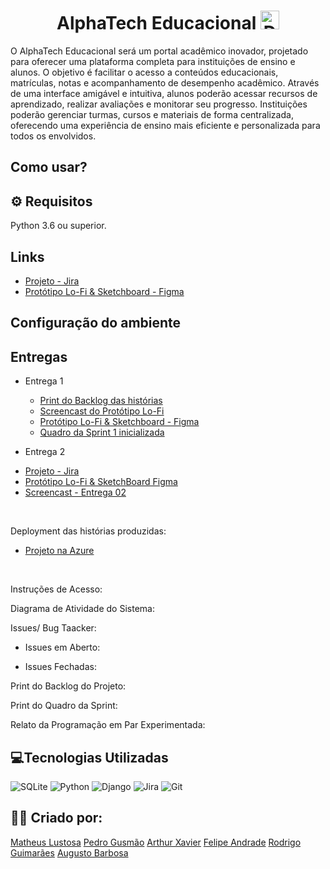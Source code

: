 <h1 align="center">AlphaTech Educacional <img src="https://github.com/user-attachments/assets/47d54f58-3607-488c-9df2-8646c6bfe1fe" alt="Descrição da imagem" width="30"/></h1> 

O AlphaTech Educacional será um portal acadêmico inovador, projetado para oferecer uma plataforma completa para instituições de ensino e alunos. O objetivo é facilitar o acesso a conteúdos educacionais, matrículas, notas e acompanhamento de desempenho acadêmico. Através de uma interface amigável e intuitiva, alunos poderão acessar recursos de aprendizado, realizar avaliações e monitorar seu progresso. Instituições poderão gerenciar turmas, cursos e materiais de forma centralizada, oferecendo uma experiência de ensino mais eficiente e personalizada para todos os envolvidos.

## Como usar?

## ⚙️ Requisitos
Python 3.6 ou superior.

## Links 
-  [Projeto - Jira](https://cesar-team-c925b8yd.atlassian.net/jira/software/projects/AW/boards/5?atlOrigin=eyJpIjoiOGQyNjQxNmVlNzYxNDUzNmEwMDA5Y2Y4YTZiMmVkMmEiLCJwIjoiaiJ9)
-  [Protótipo Lo-Fi & Sketchboard - Figma](https://www.figma.com/design/7uEuFDZ5T9I2HeTYMGfnR9/FDS-Entrega-1?node-id=0-1&t=nimLCI6xdHeemn50-1)
## Configuração do ambiente

## Entregas

* Entrega 1
    -  [Print do Backlog das histórias](Backlog.md)
    -  [Screencast do Protótipo Lo-Fi](https://youtu.be/NCyXO3E3Ow8)
    -  [Protótipo Lo-Fi & Sketchboard - Figma](https://www.figma.com/design/7uEuFDZ5T9I2HeTYMGfnR9/FDS-Entrega-1?node-id=0-1&t=nimLCI6xdHeemn50-1)
    -  [ Quadro da Sprint 1 inicializada](Quadro.md)

 * Entrega 2
   <ul>
  <li>
    <a  href="https://cesar-team-c925b8yd.atlassian.net/jira/software/projects/AW/boards/5?atlOrigin=eyJpIjoiOGQyNjQxNmVlNzYxNDUzNmEwMDA5Y2Y4YTZiMmVkMmEiLCJwIjoiaiJ9"
      >Projeto - Jira</a>
  </li>
    <li>
    <a  href="https://www.figma.com/design/7uEuFDZ5T9I2HeTYMGfnR9/FDS-Entrega-1?node-id=0-1&t=nimLCI6xdHeemn50-1"
      >Protótipo Lo-Fi & SketchBoard Figma</a>
  </li>
   <li>
    <a  href=""
      >Screencast - Entrega 02</a>
  </li>
</ul>
<br/>

Deployment das histórias produzidas:
<ul>
  <li>
    <a  href=""
      >Projeto na Azure</a>
  </li>
</ul>
<br/>

Instruções de Acesso:

Diagrama de Atividade do Sistema:

Issues/ Bug Taacker:

 - Issues em Aberto:

 - Issues Fechadas:

Print do Backlog do Projeto:

Print do Quadro da Sprint:

Relato da Programação em Par Experimentada:




## 💻Tecnologias Utilizadas
![SQLite](https://img.shields.io/badge/sqlite-%2307405e.svg?style=for-the-badge&logo=sqlite&logoColor=white)
![Python](https://img.shields.io/badge/python-3670A0?style=for-the-badge&logo=python&logoColor=ffdd54)
![Django](https://img.shields.io/badge/django-%23092E20.svg?style=for-the-badge&logo=django&logoColor=white)
![Jira](https://img.shields.io/badge/jira-%230A0FFF.svg?style=for-the-badge&logo=jira&logoColor=white)
![Git](https://img.shields.io/badge/git-%23F05033.svg?style=for-the-badge&logo=git&logoColor=white)
## 🙋‍♂️ Criado por:
[Matheus Lustosa](https://github.com/MatheusLustosa)
[Pedro Gusmão](https://github.com/pedroguswander)
[Arthur Xavier](https://github.com/arthurxavi)
[Felipe Andrade](https://github.com/felipeandrader)
[Rodrigo Guimarães](https://github.com/Rodrigo-Guimaraes-P)
[Augusto Barbosa](https://github.com/AugustoBarbosa87)


